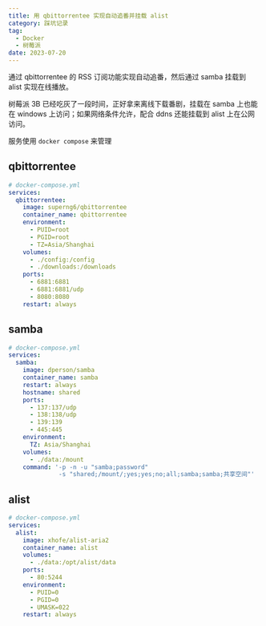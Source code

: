 ```yaml
---
title: 用 qbittorrentee 实现自动追番并挂载 alist
category: 踩坑记录
tag:
  - Docker
  - 树莓派
date: 2023-07-20
---
```


通过 qbittorrentee 的 RSS 订阅功能实现自动追番，然后通过 samba 挂载到 alist 实现在线播放。

树莓派 3B 已经吃灰了一段时间，正好拿来离线下载番剧，挂载在 samba 上也能在 windows 上访问；如果网络条件允许，配合 ddns 还能挂载到 alist 上在公网访问。

服务使用 `docker compose` 来管理

## qbittorrentee

```yml
# docker-compose.yml
services:
  qbittorrentee:
    image: superng6/qbittorrentee
    container_name: qbittorrentee
    environment:
      - PUID=root
      - PGID=root
      - TZ=Asia/Shanghai
    volumes:
      - ./config:/config
      - ./downloads:/downloads
    ports:
      - 6881:6881
      - 6881:6881/udp
      - 8080:8080
    restart: always
```

## samba

```yml
# docker-compose.yml
services:
  samba:
    image: dperson/samba
    container_name: samba
    restart: always
    hostname: shared
    ports:
      - 137:137/udp
      - 138:138/udp
      - 139:139
      - 445:445
    environment:
      TZ: Asia/Shanghai
    volumes:
      - ./data:/mount
    command: '-p -n -u "samba;password"
              -s "shared;/mount/;yes;yes;no;all;samba;samba;共享空间"'
```

## alist

```yml
# docker-compose.yml
services:
  alist:
    image: xhofe/alist-aria2
    container_name: alist
    volumes:
      - ./data:/opt/alist/data
    ports:
      - 80:5244
    environment:
      - PUID=0
      - PGID=0
      - UMASK=022
    restart: always
```
